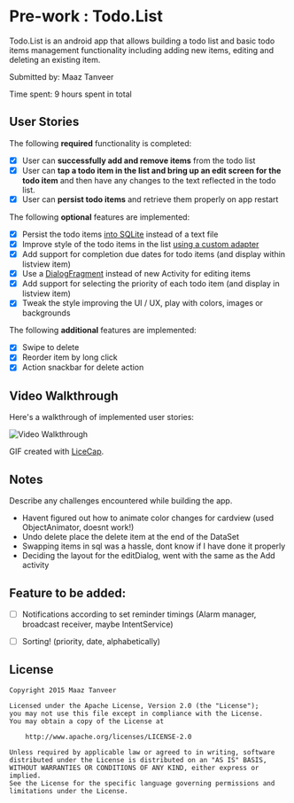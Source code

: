# Pre-work : Todo.List

Todo.List is an android app that allows building a todo list and basic todo items management functionality including adding new items, editing and deleting an existing item.

Submitted by: Maaz Tanveer

Time spent: 9 hours spent in total

## User Stories

The following **required** functionality is completed:

* [x] User can **successfully add and remove items** from the todo list
* [x] User can **tap a todo item in the list and bring up an edit screen for the todo item** and then have any changes to the text reflected in the todo list.
* [x] User can **persist todo items** and retrieve them properly on app restart

The following **optional** features are implemented:

* [x] Persist the todo items [into SQLite](http://guides.codepath.com/android/Persisting-Data-to-the-Device#sqlite) instead of a text file
* [x] Improve style of the todo items in the list [using a custom adapter](http://guides.codepath.com/android/Using-an-ArrayAdapter-with-ListView)
* [x] Add support for completion due dates for todo items (and display within listview item)
* [x] Use a [DialogFragment](http://guides.codepath.com/android/Using-DialogFragment) instead of new Activity for editing items
* [x] Add support for selecting the priority of each todo item (and display in listview item)
* [x] Tweak the style improving the UI / UX, play with colors, images or backgrounds

The following **additional** features are implemented:

* [x] Swipe to delete
* [x] Reorder item by long click
* [x] Action snackbar for delete action

## Video Walkthrough 

Here's a walkthrough of implemented user stories:

<img src='http://i.imgur.com/5rw15U2.gif' title='Video Walkthrough' width='' alt='Video Walkthrough' />

GIF created with [LiceCap](http://www.cockos.com/licecap/).

## Notes

Describe any challenges encountered while building the app.
- Havent figured out how to animate color changes for cardview (used ObjectAnimator, doesnt work!)
- Undo delete place the delete item at the end of the DataSet
- Swapping items in sql was a hassle, dont know if I have done it properly
- Deciding the layout for the editDialog, went with the same as the Add activity

## Feature to be added:
* [ ] Notifications according to set reminder timings (Alarm manager, broadcast receiver, maybe IntentService)
* [ ] Sorting! (priority, date, alphabetically)


## License

    Copyright 2015 Maaz Tanveer

    Licensed under the Apache License, Version 2.0 (the "License");
    you may not use this file except in compliance with the License.
    You may obtain a copy of the License at

        http://www.apache.org/licenses/LICENSE-2.0

    Unless required by applicable law or agreed to in writing, software
    distributed under the License is distributed on an "AS IS" BASIS,
    WITHOUT WARRANTIES OR CONDITIONS OF ANY KIND, either express or implied.
    See the License for the specific language governing permissions and
    limitations under the License.
